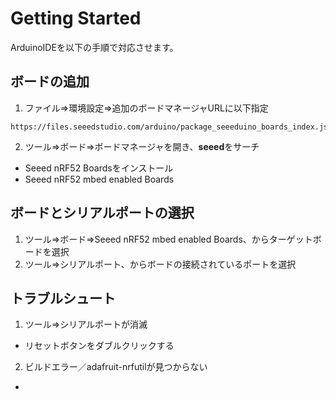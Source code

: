 # Getting Started
ArduinoIDEを以下の手順で対応させます。
## ボードの追加
1. ファイル=>環境設定=>追加のボードマネージャURLに以下指定
~~~
https://files.seeedstudio.com/arduino/package_seeeduino_boards_index.json
~~~
2. ツール=>ボード=>ボードマネージャを開き、**seeed**をサーチ
- Seeed nRF52 Boardsをインストール
- Seeed nRF52 mbed enabled Boards
## ボードとシリアルポートの選択
1. ツール=>ボード=>Seeed nRF52 mbed enabled Boards、からターゲットボードを選択
2. ツール=>シリアルポート、からボードの接続されているポートを選択

## トラブルシュート
1. ツール=>シリアルポートが消滅
 - リセットボタンをダブルクリックする
2. ビルドエラー／adafruit-nrfutilが見つからない
 -

